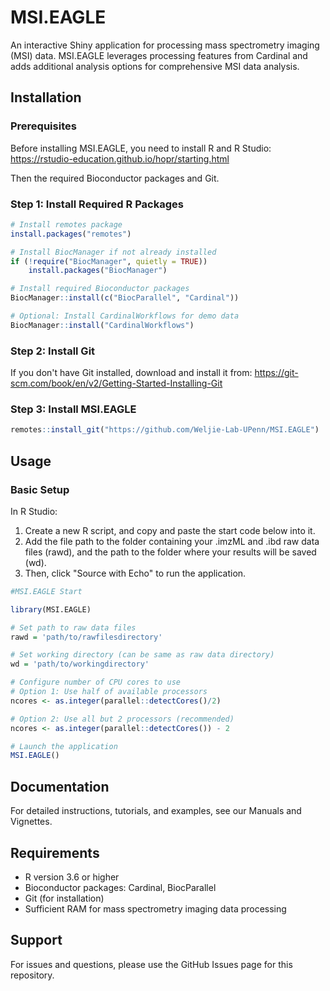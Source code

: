 # MSI.EAGLE

An interactive Shiny application for processing mass spectrometry imaging (MSI) data. MSI.EAGLE leverages processing features from Cardinal and adds additional analysis options for comprehensive MSI data analysis.

## Installation

### Prerequisites

Before installing MSI.EAGLE, you need to install R and R Studio: https://rstudio-education.github.io/hopr/starting.html

Then the required Bioconductor packages and Git.

### Step 1: Install Required R Packages

```r
# Install remotes package
install.packages("remotes")

# Install BiocManager if not already installed
if (!require("BiocManager", quietly = TRUE))
    install.packages("BiocManager")

# Install required Bioconductor packages
BiocManager::install(c("BiocParallel", "Cardinal"))

# Optional: Install CardinalWorkflows for demo data
BiocManager::install("CardinalWorkflows")
```

### Step 2: Install Git

If you don't have Git installed, download and install it from: https://git-scm.com/book/en/v2/Getting-Started-Installing-Git

### Step 3: Install MSI.EAGLE

```r
remotes::install_git("https://github.com/Weljie-Lab-UPenn/MSI.EAGLE")
```

## Usage

### Basic Setup

In R Studio:
1) Create a new R script, and copy and paste the start code below into it.
2) Add the file path to the folder containing your .imzML and .ibd raw data files (rawd), and the path to the folder where your results will be saved (wd).
3) Then, click "Source with Echo" to run the application.

```r
#MSI.EAGLE Start

library(MSI.EAGLE)

# Set path to raw data files
rawd = 'path/to/rawfilesdirectory'

# Set working directory (can be same as raw data directory)
wd = 'path/to/workingdirectory'

# Configure number of CPU cores to use
# Option 1: Use half of available processors
ncores <- as.integer(parallel::detectCores()/2)

# Option 2: Use all but 2 processors (recommended)
ncores <- as.integer(parallel::detectCores()) - 2

# Launch the application
MSI.EAGLE()
```
## Documentation
For detailed instructions, tutorials, and examples, see our Manuals and Vignettes.

## Requirements

- R version 3.6 or higher
- Bioconductor packages: Cardinal, BiocParallel
- Git (for installation)
- Sufficient RAM for mass spectrometry imaging data processing

## Support

For issues and questions, please use the GitHub Issues page for this repository.
